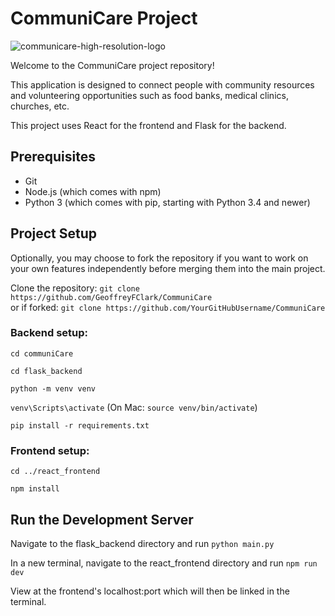 # CommuniCare Project
![communicare-high-resolution-logo](https://github.com/GeoffreyFClark/CommuniCare/blob/main/react_frontend/public/communicare_logo.png)

Welcome to the CommuniCare project repository!

This application is designed to connect people with community resources and volunteering opportunities such as food banks, medical clinics, churches, etc. 

This project uses React for the frontend and Flask for the backend.

## Prerequisites
- Git
- Node.js (which comes with npm)
- Python 3 (which comes with pip, starting with Python 3.4 and newer)

## Project Setup
Optionally, you may choose to fork the repository if you want to work on your own features independently before merging them into the main project.

Clone the repository:
`git clone https://github.com/GeoffreyFClark/CommuniCare` </br>
or if forked: `git clone https://github.com/YourGitHubUsername/CommuniCare`

### Backend setup:

`cd communiCare`

`cd flask_backend`

`python -m venv venv`

`venv\Scripts\activate` (On Mac: `source venv/bin/activate`)

`pip install -r requirements.txt`

### Frontend setup:

`cd ../react_frontend`

`npm install`

## Run the Development Server

Navigate to the flask_backend directory and run `python main.py`

In a new terminal, navigate to the react_frontend directory and run `npm run dev`

View at the frontend's localhost:port which will then be linked in the terminal.


